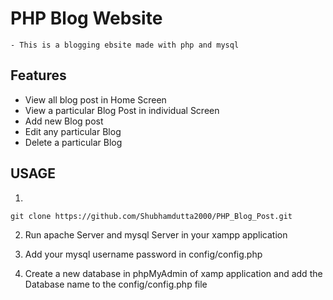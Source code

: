 # PHP Blog Website

    - This is a blogging ebsite made with php and mysql

## Features

- View all blog post in Home Screen
- View a particular Blog Post in individual Screen
- Add new Blog post
- Edit any particular Blog
- Delete a particular Blog

## USAGE

1.

```
git clone https://github.com/Shubhamdutta2000/PHP_Blog_Post.git
```

2.  Run apache Server and mysql Server in your xampp application

3.  Add your mysql username password in config/config.php

4.  Create a new database in phpMyAdmin of xamp application and add the Database name to the config/config.php file
